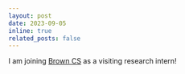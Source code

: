 ```yaml
---
layout: post
date: 2023-09-05
inline: true
related_posts: false
---
```


I am joining [Brown CS](https://cs.brown.edu/) as a visiting research intern!
